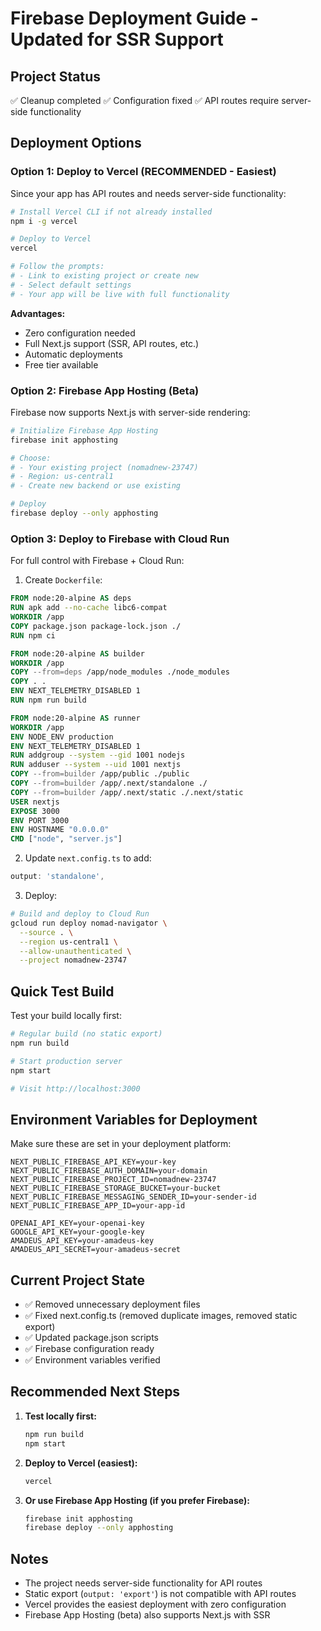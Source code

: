 # Firebase Deployment Guide - Updated for SSR Support

## Project Status
✅ Cleanup completed
✅ Configuration fixed
✅ API routes require server-side functionality

## Deployment Options

### Option 1: Deploy to Vercel (RECOMMENDED - Easiest)
Since your app has API routes and needs server-side functionality:

```bash
# Install Vercel CLI if not already installed
npm i -g vercel

# Deploy to Vercel
vercel

# Follow the prompts:
# - Link to existing project or create new
# - Select default settings
# - Your app will be live with full functionality
```

**Advantages:**
- Zero configuration needed
- Full Next.js support (SSR, API routes, etc.)
- Automatic deployments
- Free tier available

### Option 2: Firebase App Hosting (Beta)
Firebase now supports Next.js with server-side rendering:

```bash
# Initialize Firebase App Hosting
firebase init apphosting

# Choose:
# - Your existing project (nomadnew-23747)
# - Region: us-central1
# - Create new backend or use existing

# Deploy
firebase deploy --only apphosting
```

### Option 3: Deploy to Firebase with Cloud Run
For full control with Firebase + Cloud Run:

1. Create `Dockerfile`:
```dockerfile
FROM node:20-alpine AS deps
RUN apk add --no-cache libc6-compat
WORKDIR /app
COPY package.json package-lock.json ./
RUN npm ci

FROM node:20-alpine AS builder
WORKDIR /app
COPY --from=deps /app/node_modules ./node_modules
COPY . .
ENV NEXT_TELEMETRY_DISABLED 1
RUN npm run build

FROM node:20-alpine AS runner
WORKDIR /app
ENV NODE_ENV production
ENV NEXT_TELEMETRY_DISABLED 1
RUN addgroup --system --gid 1001 nodejs
RUN adduser --system --uid 1001 nextjs
COPY --from=builder /app/public ./public
COPY --from=builder /app/.next/standalone ./
COPY --from=builder /app/.next/static ./.next/static
USER nextjs
EXPOSE 3000
ENV PORT 3000
ENV HOSTNAME "0.0.0.0"
CMD ["node", "server.js"]
```

2. Update `next.config.ts` to add:
```typescript
output: 'standalone',
```

3. Deploy:
```bash
# Build and deploy to Cloud Run
gcloud run deploy nomad-navigator \
  --source . \
  --region us-central1 \
  --allow-unauthenticated \
  --project nomadnew-23747
```

## Quick Test Build

Test your build locally first:
```bash
# Regular build (no static export)
npm run build

# Start production server
npm start

# Visit http://localhost:3000
```

## Environment Variables for Deployment

Make sure these are set in your deployment platform:

```env
NEXT_PUBLIC_FIREBASE_API_KEY=your-key
NEXT_PUBLIC_FIREBASE_AUTH_DOMAIN=your-domain
NEXT_PUBLIC_FIREBASE_PROJECT_ID=nomadnew-23747
NEXT_PUBLIC_FIREBASE_STORAGE_BUCKET=your-bucket
NEXT_PUBLIC_FIREBASE_MESSAGING_SENDER_ID=your-sender-id
NEXT_PUBLIC_FIREBASE_APP_ID=your-app-id

OPENAI_API_KEY=your-openai-key
GOOGLE_API_KEY=your-google-key
AMADEUS_API_KEY=your-amadeus-key
AMADEUS_API_SECRET=your-amadeus-secret
```

## Current Project State

- ✅ Removed unnecessary deployment files
- ✅ Fixed next.config.ts (removed duplicate images, removed static export)
- ✅ Updated package.json scripts
- ✅ Firebase configuration ready
- ✅ Environment variables verified

## Recommended Next Steps

1. **Test locally first:**
   ```bash
   npm run build
   npm start
   ```

2. **Deploy to Vercel (easiest):**
   ```bash
   vercel
   ```

3. **Or use Firebase App Hosting (if you prefer Firebase):**
   ```bash
   firebase init apphosting
   firebase deploy --only apphosting
   ```

## Notes

- The project needs server-side functionality for API routes
- Static export (`output: 'export'`) is not compatible with API routes
- Vercel provides the easiest deployment with zero configuration
- Firebase App Hosting (beta) also supports Next.js with SSR
